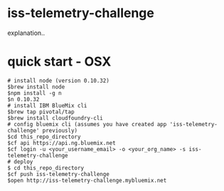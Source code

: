 iss-telemetry-challenge
================================================================================

explanation..

quick start - OSX
================================================================================
    
    # install node (version 0.10.32)
    $brew install node
    $npm install -g n
    $n 0.10.32
    # install IBM BlueMix cli
    $brew tap pivotal/tap
    $brew install cloudfoundry-cli
    # config bluemix cli (assumes you have created app 'iss-telemetry-challenge' previously)
    $cd this_repo_directory
    $cf api https://api.ng.bluemix.net
    $cf login -u <your_username_email> -o <your_org_name> -s iss-telemetry-challenge
    # deploy
    $ cd this_repo_directory
    $cf push iss-telemetry-challenge
    $open http://iss-telemetry-challenge.mybluemix.net
    

